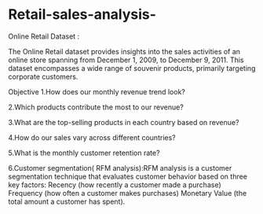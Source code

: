 # Retail-sales-analysis-
Online Retail Dataset :
 
The Online Retail dataset provides insights into the sales activities of an online store spanning from December 1, 2009, to December 9, 2011. This dataset encompasses a wide range of souvenir products, primarily targeting corporate customers.

Objective 
1.How does our monthly revenue trend look?

2.Which products contribute the most to our revenue?

3.What are the top-selling products in each country based on revenue?

4.How do our sales vary across different countries?

5.What is the monthly customer retention rate?

6.Customer segmentation( RFM analysis):RFM analysis is a customer segmentation technique that evaluates customer behavior based on three key factors:
Recency (how recently a customer made a purchase) Frequency (how often a customer makes purchases) Monetary Value (the total amount a customer has spent).
